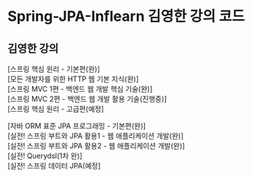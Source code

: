 # Spring-JPA-Inflearn 김영한 강의 코드


## 김영한 강의
[스프링 핵심 원리 - 기본편(완)]<br>
[모든 개발자를 위한 HTTP 웹 기본 지식(완)]<br>
[스프링 MVC 1편 - 백엔드 웹 개발 핵심 기술(완)]<br>
[스프링 MVC 2편 - 백엔드 웹 개발 활용 기술(진행중)]<br>
[스프링 핵심 원리 - 고급편(예정]<br>

[자바 ORM 표준 JPA 프로그래밍 - 기본편(완)]<br>
[실전! 스프링 부트와 JPA 활용1 - 웹 애플리케이션 개발(완)]<br>
[실전! 스프링 부트와 JPA 활용2 - 웹 애플리케이션 개발(완)]<br>
[실전! Querydsl(1차 완)]<br>
[실전! 스프링 데이터 JPA(예정]

